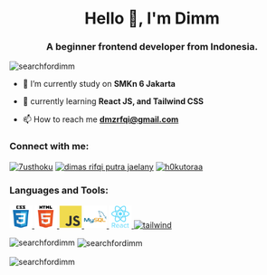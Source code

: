 <h1 align="center">Hello 👋, I'm Dimm</h1>
<h3 align="center">A beginner frontend developer from Indonesia.</h3>

<p align="left"> <img src="https://komarev.com/ghpvc/?username=searchfordimm&label=Profile%20views&color=0e75b6&style=flat" alt="searchfordimm" /> </p>

- 🏫 I’m currently study on **SMKn 6 Jakarta**

- 🌱 currently learning **React JS, and Tailwind CSS**

- 📫 How to reach me **dmzrfqi@gmail.com**

<h3 align="left">Connect with me:</h3>
<p align="left">
<a href="https://twitter.com/7usthoku" target="blank"><img align="center" src="https://raw.githubusercontent.com/rahuldkjain/github-profile-readme-generator/master/src/images/icons/Social/twitter.svg" alt="7usthoku" height="30" width="40" /></a>
<a href="https://linkedin.com/in/dimas rifqi putra jaelany" target="blank"><img align="center" src="https://raw.githubusercontent.com/rahuldkjain/github-profile-readme-generator/master/src/images/icons/Social/linked-in-alt.svg" alt="dimas rifqi putra jaelany" height="30" width="40" /></a>
<a href="https://instagram.com/h0kutoraa" target="blank"><img align="center" src="https://raw.githubusercontent.com/rahuldkjain/github-profile-readme-generator/master/src/images/icons/Social/instagram.svg" alt="h0kutoraa" height="30" width="40" /></a>
</p>

<h3 align="left">Languages and Tools:</h3>
<p align="left"> <a href="https://www.w3schools.com/css/" target="_blank" rel="noreferrer"> <img src="https://raw.githubusercontent.com/devicons/devicon/master/icons/css3/css3-original-wordmark.svg" alt="css3" width="40" height="40"/> </a> <a href="https://www.w3.org/html/" target="_blank" rel="noreferrer"> <img src="https://raw.githubusercontent.com/devicons/devicon/master/icons/html5/html5-original-wordmark.svg" alt="html5" width="40" height="40"/> </a> <a href="https://developer.mozilla.org/en-US/docs/Web/JavaScript" target="_blank" rel="noreferrer"> <img src="https://raw.githubusercontent.com/devicons/devicon/master/icons/javascript/javascript-original.svg" alt="javascript" width="40" height="40"/> </a> <a href="https://www.mysql.com/" target="_blank" rel="noreferrer"> <img src="https://raw.githubusercontent.com/devicons/devicon/master/icons/mysql/mysql-original-wordmark.svg" alt="mysql" width="40" height="40"/> </a> <a href="https://reactjs.org/" target="_blank" rel="noreferrer"> <img src="https://raw.githubusercontent.com/devicons/devicon/master/icons/react/react-original-wordmark.svg" alt="react" width="40" height="40"/> </a> <a href="https://tailwindcss.com/" target="_blank" rel="noreferrer"> <img src="https://www.vectorlogo.zone/logos/tailwindcss/tailwindcss-icon.svg" alt="tailwind" width="40" height="40"/> </a> </p>

<p><img align="left" src="https://github-readme-stats.vercel.app/api/top-langs?username=searchfordimm&show_icons=true&locale=en&layout=compact" alt="searchfordimm" /></p>

<p>&nbsp;<img align="center" src="https://github-readme-stats.vercel.app/api?username=searchfordimm&show_icons=true&locale=en" alt="searchfordimm" /></p>

<p><img align="center" src="https://github-readme-streak-stats.herokuapp.com/?user=searchfordimm&" alt="searchfordimm" /></p>
